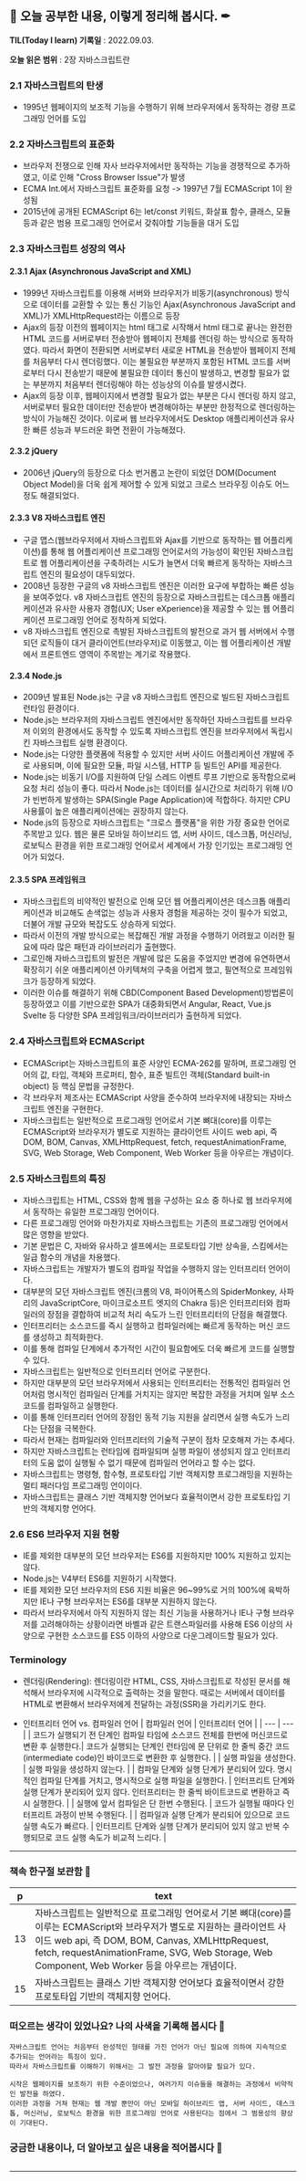 ## 📕 오늘 공부한 내용, 이렇게 정리해 봅시다. ✒

**TIL(Today I learn) 기록일** : 2022.09.03.

**오늘 읽은 범위** : 2장 자바스크립트란

### 2.1 자바스크립트의 탄생

+ 1995년 웹페이지의 보조적 기능을 수행하기 위해 브라우저에서 동작하는 경량 프로그래밍 언어를 도입

### 2.2 자바스크립트의 표준화

+ 브라우저 전쟁으로 인해 자사 브라우저에서만 동작하는 기능을 경쟁적으로 추가하였고, 이로 인해 "Cross Browser Issue"가 발생
+ ECMA Int.에서 자바스크립트 표준화를 요청 -> 1997년 7월 ECMAScript 1이 완성됨
+ 2015년에 공개된 ECMAScript 6는 let/const 키워드, 화살표 함수, 클래스, 모듈 등과 같은 범용 프로그래밍 언어로서 갖춰야할 기능들을 대거 도입

### 2.3 자바스크립트 성장의 역사

#### 2.3.1 Ajax (Asynchronous JavaScript and XML)

+ 1999년 자바스크립트를 이용해 서버와 브라우저가 비동기(asynchronous) 방식으로 데이터를 교환할 수 있는 통신 기능인 Ajax(Asynchronous JavaScript and XML)가 XMLHttpRequest라는 이름으로 등장
+ Ajax의 등장 이전의 웹페이지는 html 태그로 시작해서 html 태그로 끝나는 완전한 HTML 코드를 서버로부터 전송받아 웹페이지 전체를 렌더링 하는 방식으로 동작하였다. 따라서 화면이 전환되면 서버로부터 새로운 HTML을 전송받아 웹페이지 전체를 처음부터 다시 렌더링했다. 이는 불필요한 부분까지 포함된 HTML 코드를 서버로부터 다시 전송받기 때문에 불필요한 데이터 통신이 발생하고, 변경할 필요가 없는 부분까지 처음부터 렌더링해야 하는 성능상의 이슈를 발생시켰다.
+ Ajax의 등장 이후, 웹페이지에서 변경할 필요가 없는 부분은 다시 렌더링 하지 않고, 서버로부터 필요한 데이터만 전송받아 변경해야하는 부분만 한정적으로 렌더링하는 방식이 가능해진 것이다. 이로써 웹 브라우저에서도 Desktop 애플리케이션과 유사한 빠른 성능과 부드러운 화면 전환이 가능해졌다.

#### 2.3.2 jQuery

+ 2006년 jQuery의 등장으로 다소 번거롭고 논란이 되었던 DOM(Document Object Model)을 더욱 쉽게 제어할 수 있게 되었고 크로스 브라우징 이슈도 어느 정도 해결되었다.

#### 2.3.3 V8 자바스크립트 엔진

+ 구글 맵스(웹브라우저에서 자바스크립트와 Ajax를 기반으로 동작하는 웹 어플리케이션)를 통해 웹 어플리케이션 프로그래밍 언어로서의 가능성이 확인된 자바스크립트로 웹 어플리케이션을 구축하려는 시도가 늘면서 더욱 빠르게 동작하는 자바스크립트 엔진의 필요성이 대두되었다.
+ 2008년 등장한 구글의 v8 자바스크립트 엔진은 이러한 요구에 부합하는 빠른 성능을 보여주었다. v8 자바스크립트 엔진의 등장으로 자바스크립트는 데스크톱 애플리케이션과 유사한 사용자 경험(UX; User eXperience)을 제공할 수 있는 웹 어플리케이션 프로그래밍 언어로 정착하게 되었다.
+ v8 자바스크립트 엔진으로 촉발된 자바스크립트의 발전으로 과거 웹 서버에서 수행되던 로직들이 대거 클라이언트(브라우저)로 이동했고, 이는 웹 어플리케이션 개발에서 프론트엔드 영역이 주목받는 계기로 작용했다.

#### 2.3.4 Node.js

+ 2009년 발표된 Node.js는 구글 v8 자바스크립트 엔진으로 빌드된 자바스크립트 런타임 환경이다.
+ Node.js는 브라우저의 자바스크립트 엔진에서만 동작하던 자바스크립트를 브라우저 이외의 환경에서도 동작할 수 있도록 자바스크립트 엔진을 브라우저에서 독립시킨 자바스크립트 실행 환경이다.
+ Node.js는 다양한 플랫폼에 적용할 수 있지만 서버 사이드 어플리케이션 개발에 주로 사용되며, 이에 필요한 모듈, 파일 시스템, HTTP 등 빌트인 API를 제공한다.
+ Node.js는 비동기 I/O를 지원하여 단일 스레드 이벤트 루프 기반으로 동작함으로써 요청 처리 성능이 좋다. 따라서 Node.js는 데이터를 실시간으로 처리하기 위해 I/O가 빈번하게 발생하는 SPA(Single Page Application)에 적합하다. 하지만 CPU 사용률이 높은 애플리케이션에는 권장하지 않는다.
+ Node.js의 등장으로 자바스크립트는 "크로스 플랫폼"을 위한 가장 중요한 언어로 주목받고 있다. 웹은 물론 모바일 하이브리드 앱, 서버 사이드, 데스크톱, 머신러닝, 로보틱스 환경을 위한 프로그래밍 언어로서 세계에서 가장 인기있는 프로그래밍 언어가 되었다.

#### 2.3.5 SPA 프레임워크

+ 자바스크립트의 비약적인 발전으로 인해 모던 웹 어플리케이션은 데스크톱 애플리케이션과 비교해도 손색없는 성능과 사용자 경험을 제공하는 것이 필수가 되었고, 더불어 개발 규모와 복잡도도 상승하게 되었다.
+ 따라서 이전의 개발 방식으로는 복잡해진 개발 과정을 수행하기 어려웠고 이러한 필요에 따라 많은 패턴과 라이브러리가 출현했다.
+ 그로인해 자바스크립트의 발전은 개발에 많은 도움을 주었지만 변경에 유연하면서 확장히기 쉬운 애플리케이션 아키텍쳐의 구축을 어렵게 했고, 필연적으로 프레임워크가 등장하게 되었다.
+ 이러한 이슈를 해결하기 위해 CBD(Component Based Development)방법론이 등장하였고 이를 기반으로한 SPA가 대중화되면서 Angular, React, Vue.js Svelte 등 다양한 SPA 프레임워크/라이브러리가 출현하게 되었다.

### 2.4 자바스크립트와 ECMAScript

+ ECMAScript는 자바스크립트의 표준 사양인 ECMA-262를 말하며, 프로그래밍 언어의 값, 타입, 객체와 프로퍼티, 함수, 표준 빌트인 객체(Standard built-in object) 등 핵심 문법을 규정한다.
+ 각 브라우저 제조사는 ECMAScript 사양을 준수하여 브라우저에 내장되는 자바스크립트 엔진을 구현한다.
+ 자바스크립트는 일반적으로 프로그래밍 언어로서 기본 뼈대(core)를 이루는 ECMAScript와 브라우저가 별도로 지원하는 클라이언트 사이드 web api, 즉 DOM, BOM, Canvas, XMLHttpRequest, fetch, requestAnimationFrame, SVG, Web Storage, Web Component, Web Worker 등을 아우르는 개념이다.

### 2.5 자바스크립트의 특징

+ 자바스크립트는 HTML, CSS와 함께 웹을 구성하는 요소 중 하나로 웹 브라우저에서 동작하는 유일한 프로그래밍 언어이다. 
+ 다른 프로그래밍 언어와 마찬가지로 자바스크립트는 기존의 프로그래밍 언어에서 많은 영향을 받았다. 
+ 기본 문법은 C, 자바와 유사하고 셀프에서는 프로토타입 기반 상속을, 스킴에서는 일급 함수의 개념을 차용했다.
+ 자바스크립트는 개발자가 별도의 컴파일 작업을 수행하지 않는 인터프리터 언어이다.
+ 대부분의 모던 자바스크립트 엔진(크롬의 V8, 파이어폭스의 SpiderMonkey, 사파리의 JavaScriptCore, 마이크로소프트 엣지의 Chakra 등)은 인터프리터와 컴파일러의 장점을 결합하여 비교적 처리 속도가 느린 인터프리터의 단점을 해결했다.
+ 인터프리터는 소스코드를 즉시 실행하고 컴파일러에는 빠르게 동작하는 머신 코드를 생성하고 최적화한다.
+ 이를 통해 컴파일 단계에서 추가적인 시간이 필요함에도 더욱 빠르게 코드를 실행할 수 있다.
+ 자바스크립트는 일반적으로 인터프리터 언어로 구분한다.
+ 하지만 대부분의 모던 브라우저에서 사용되는 인터프리터는 전통적인 컴파일러 언어처럼 명시적인 컴파일러 단계를 거치지는 않지만 복잡한 과정을 거치며 일부 소스코드를 컴파일하고 실행한다.
+ 이를 통해 인터프리터 언어의 장점인 동적 기능 지원을 살리면서 실행 속도가 느리다는 단점을 극복한다.
+ 따라서 현재는 컴파일러와 인터프리터의 기술적 구분이 점차 모호해져 가는 추세다. 
+ 하지만 자바스크립트는 런타임에 컴파일되며 실행 파일이 생성되지 않고 인터프리터의 도움 없이 실행될 수 없기 때문에 컴파일러 언어라고 할 수는 없다.
+ 자바스크립트는 명령형, 함수형, 프로토타입 기반 객체지향 프로그래밍을 지원하는 멀티 패러다임 프로그래밍 언이이다.
+ 자바스크립트는 클래스 기반 객체지향 언어보다 효율적이면서 강한 프로토타입 기반의 객체지향 언어다.

### 2.6 ES6 브라우저 지원 현황

+ IE를 제외한 대부분의 모던 브라우저는 ES6를 지원하지만 100% 지원하고 있지는 않다.
+ Node.js는 V4부터 ES6를 지원하기 시작했다.
+ IE를 제외한 모던 브라우저의 ES6 지원 비율은 96~99%로 거의 100%에 육박하지만 IE나 구형 브라우저는 ES6를 대부분 지원하지 않는다.
+ 따라서 브라우저에서 아직 지원하지 않는 최신 기능을 사용하거나 IE나 구형 브라우저를 고려해야하는 상황이라면 바벨과 같은 트랜스파일러를 사용해 ES6 이상의 사양으로 구현한 소스코드를 ES5 이하의 사양으로 다운그레이드할 필요가 있다.

### Terminology

+ 렌더링(Rendering): 렌더링이란 HTML, CSS, 자바스크립트로 작성된 문서를 해석해서 브라우저에 시각적으로 출력하는 것을 말한다. 때로는 서버에서 데이터를 HTML로 변환해서 브라우저에게 전달하는 과정(SSR)을 가리키기도 한다.

+ 인터프리터 언어 vs. 컴파일러 언어
| 컴파일러 언어 | 인터프리터 언어 |
| --- | --- |
| 코드가 실행되기 전 단계인 컴파일 타임에 소스코드 전체를 한번에 머신코드로 변환 후 실행한다.| 코드가 실행되는 단계인 런타임에 문 단위로 한 줄씩 중간 코드(intermediate code)인 바이코드로 변환한 후 실행한다. |
| 실행 파일을 생성한다. | 실행 파일을 생성하지 않는다. |
| 컴파일 단계와 실행 단계가 분리되어 있다. 명시적인 컴파일 단계를 거치고, 명시적으로 실행 파일을 실행한다. | 인터프리트 단계와 실행 단계가 분리되어 있지 않다. 인터프리터는 한 줄씩 바이트코드로 변환하고 즉시 실행한다. |
| 실행에 앞서 컴파일은 단 한번 수행된다. | 코드가 실행될 때마다 인터프리트 과정이 반복 수행된다. |
| 컴파일과 실행 단계가 분리되어 있으므로 코드 실행 속도가 빠르다. | 인터프리트 단계와 실행 단계가 분리되어 있지 않고 반복 수행되므로 코드 실행 속도가 비교적 느리다. |

---

### 책속 한구절 보관함 📖

| p    | text                                           |
| ---- | ---------------------------------------------- |
| 13  | 자바스크립트는 일반적으로 프로그래밍 언어로서 기본 뼈대(core)를 이루는 ECMAScript와 브라우저가 별도로 지원하는 클라이언트 사이드 web api, 즉 DOM, BOM, Canvas, XMLHttpRequest, fetch, requestAnimationFrame, SVG, Web Storage, Web Component, Web Worker 등을 아우르는 개념이다. |
| 15  | 자바스크립트는 클래스 기반 객체지향 언어보다 효율적이면서 강한 프로토타입 기반의 객체지향 언어다. |


### 떠오르는 생각이 있었나요? 나의 사색을 기록해 봅시다 💭
```
자바스크립트 언어는 처음부터 완성적인 형태를 가진 언어가 아닌 필요에 의하여 지속적으로 추가되는 언어라는 특징이 있다.
따라서 자바스크립트를 이해하기 위해서는 그 발전 과정을 알아야할 필요가 있다.

시작은 웹페이지를 보조하기 위한 수준이었으나, 여러가지 이슈들을 해결하는 과정에서 비약적인 발전을 하였다.
이러한 과정을 거쳐 현재는 웹 개발 뿐만이 아닌 모바일 하이브리드 앱, 서버 사이드, 데스크톱, 머신러닝, 로보틱스 환경을 위한 프로그래밍 언어로 사용된다는 점에서 그 범용성의 향상이 기대된다.
```

### 궁금한 내용이나, 더 알아보고 싶은 내용을 적어봅시다 🤔
```

```

---
